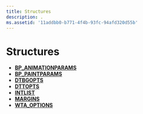 ```yaml
---
title: Structures
description: .
ms.assetid: '11addbb0-b771-4f4b-93fc-94afd320d55b'
---
```


# Structures

-   [**BP\_ANIMATIONPARAMS**](bp-animationparams.md)
-   [**BP\_PAINTPARAMS**](bp-paintparams.md)
-   [**DTBGOPTS**](dtbgopts.md)
-   [**DTTOPTS**](dttopts.md)
-   [**INTLIST**](intlist.md)
-   [**MARGINS**](margins.md)
-   [**WTA\_OPTIONS**](wta-options.md)

 

 




